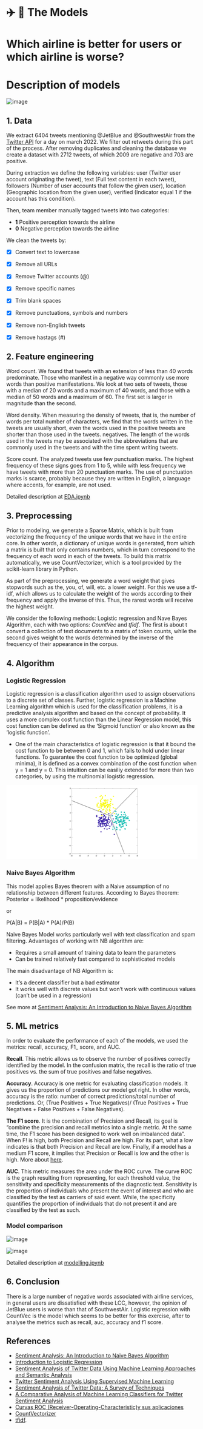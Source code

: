 # :airplane: :seat: The Models 

# Which airline is better for users or which airline is worse?
# Description of models


![image](https://user-images.githubusercontent.com/66652832/165938240-ca37d9e0-1979-46f7-bf2d-d19f49fcf041.png)



## 1. Data

We extract 6404 tweets mentioning @JetBlue and  @SouthwestAir from the [Twitter API](https://developer.twitter.com/en) for a day on march 2022.  We filter out retweets during this part of the process. After removing duplicates and cleaning the database we create a dataset with 2712 tweets, of which 2009 are negative and 703 are positive. 

During extraction we define the following variables: user (Twitter user account originating the tweet), text (Full text content in each tweet), followers (Number of user accounts that follow the given user), location (Geographic location from the given user), verified (Indicator equal 1 if the account has this condition).

Then,  team member manually tagged tweets into two categories:

* **1** Positive perception towards the airline
* **0** Negative perception towards the airline

We clean the tweets by:

- [x] Convert text to lowercase
- [x] Remove all URLs
- [x] Remove Twitter accounts (@)
- [x] Remove specific names
- [x] Trim blank spaces
- [x] Remove punctuations, symbols and numbers
- [x] Remove non-English tweets
- [x] Remove hastags (#)


## 2. Feature engineering

  Word count. We found that tweets with an extension of less than 40 words predominate. Those who manifest in a negative way commonly use more words than positive manifestations. We look at two sets of tweets, those with a median of 20 words and a maximum of 40 words, and those with a median of 50 words and a maximum of 60. The first set is larger in magnitude than the second.

  Word density. When measuring the density of tweets, that is, the number of words per total number of characters, we find that the words written in the tweets are usually short, even the words used in the positive tweets are shorter than those used in the tweets. negatives. The length of the words used in the tweets may be associated with the abbreviations that are commonly used in the tweets and with the time spent writing tweets.

  Score count. The analyzed tweets use few punctuation marks. The highest frequency of these signs goes from 1 to 5, while with less frequency we have tweets with more than 20 punctuation marks.
The use of punctuation marks is scarce, probably because they are written in English, a language where accents, for example, are not used.

Detailed description at [EDA.ipynb](https://github.com/vserranoc/refactored-waddle/blob/main/model/EDA.ipynb)


## 3. Preprocessing

Prior to modeling, we generate a Sparse Matrix, which is built from vectorizing the frequency of the unique words that we have in the entire core. In other words, a dictionary of unique words is generated, from which a matrix is built that only contains numbers, which in turn correspond to the frequency of each word in each of the tweets. To build this matrix automatically, we use CountVectorizer, which is a tool provided by the scikit-learn library in Python. 

As part of the preprocessing, we generate a word weight that gives stopwords such as the, you, of, will, etc. a lower weight. For this we use a tf-idf, which allows us to calculate the weight of the words according to their frequency and apply the inverse of this. Thus, the rarest words will receive the highest weight. 

We consider the following methods: Logistic regression and Nave Bayes Algorithm, each with two options: *CountVec* and *tfidf*. The first is about t convert a collection of text documents to a matrix of token counts, while the second gives weight to the words determined by the inverse of the frequency of their appearance in the corpus.

## 4. Algorithm

### Logistic Regression

Logistic regression is a classification algorithm used to assign observations to a discrete set of classes. Further, logistic regression is a Machine Learning algorithm which is used for the classification problems, it is a predictive analysis algorithm and based on the concept of probability. It uses a more complex cost function than the Linear Regression model, this cost function can be defined as the ‘Sigmoid function’ or also known as the ‘logistic function’.

* One of the main characteristics of logistic regression is that it bound the cost function to be between 0 and 1, which fails to hold under linear functions. To guarantee the cost function to be optimized (global minima), it is defined as a convex combination of the cost function when y = 1 and y = 0. This intuition can be easiliy extended for more than two categories, by using the multinomial logistic regression. 

<img src="/model/image/ZOnIK.png">

### Naive Bayes Algorithm

This model applies Bayes theorem with a Naive assumption of no relationship between different features. According to Bayes theorem:
Posterior = likelihood * proposition/evidence 

or 

P(A|B) = P(B|A) * P(A)/P(B)

Naive Bayes Model works particularly well with text classification and spam filtering. Advantages of working with NB algorithm are:

* Requires a small amount of training data to learn the parameters
* Can be trained relatively fast compared to sophisticated models

The main disadvantage of NB Algorithm is:

* It’s a decent classifier but a bad estimator
* It works well with discrete values but won’t work with continuous values (can’t be used in a regression)

See more at [Sentiment Analysis: An Introduction to Naive Bayes Algorithm](https://towardsdatascience.com/sentiment-analysis-introduction-to-naive-bayes-algorithm-96831d77ac91)



## 5. ML metrics

In order to evaluate the performance of each of the models, we used the metrics: recall, accuracy, F1_ score, and AUC.

**Recall**. This metric allows us to observe the number of positives correctly identified by the model. In the confusion matrix, the recall is the ratio of true positives vs. the sum of true positives and false negatives.

**Accuracy**. Accuracy is one metric for evaluating classification models. It gives us the proportion of predictions our model got right. In other words, accuracy is the ratio: number of correct predictions/total number of predictions. Or, (True Positives + True Negatives)/ (True Positives + True Negatives + False Positives + False Negatives).

**The F1 score**. It is the combination of Precision and Recall, its goal is “combine the precision and recall metrics into a single metric. At the same time, the F1 score has been designed to work well on imbalanced data”. When F! is high, both Precision and Recall are high. For its part, what a low indicates is that both Precision and Recall are low. Finally, if a model has a medium F1 score, it implies that Precision or Recall is low and the other is high. More about [here](https://towardsdatascience.com/the-f1-score-bec2bbc38aa6).

**AUC**. This metric measures the area under the ROC curve.
The curve ROC is the graph resulting from representing, for each threshold value, the sensitivity and specificity measurements of the diagnostic test. Sensitivity is the proportion of individuals who present the event of interest and who are classified by the test as carriers of said event. While, the specificity quantifies the proportion of individuals that do not present it and are classified by the test as such. 

### Model comparison

![image](https://user-images.githubusercontent.com/66652832/165910915-3715b92c-0ccd-46d8-9b07-8835407a66d9.png)


![image](https://user-images.githubusercontent.com/66652832/165926475-79e37492-4f74-4dcf-aef4-ffc1dcfbfda3.png)

Detailed description at [modelling.ipynb](https://github.com/vserranoc/refactored-waddle/blob/main/model/modelling.ipynb)


## 6. Conclusion 
There is a large number of negative words associated with airline services, in general users are dissatisfied with these LCC, however, the opinion of JetBlue users is worse than that of SouthwestAir.
Logistic regression with CountVec is the model which seems to be better for this exercise, after to analyse the metrics such as recall, auc, accuracy and f1 score.


## References

- [Sentiment Analysis: An Introduction to Naive Bayes Algorithm](https://towardsdatascience.com/sentiment-analysis-introduction-to-naive-bayes-algorithm-96831d77ac91)
- [Introduction to Logistic Regression](https://towardsdatascience.com/introduction-to-logistic-regression-66248243c148)
- [Sentiment Analysis of Twitter Data Using Machine Learning Approaches and Semantic Analysis](file:///C:/Users/valsc/Downloads/16_Sentimentanalysisoftwitterdatausingmachinelearningapproachesandsemanticanalysis.pdf)
- [Twitter Sentiment Analysis Using Supervised Machine Learning](file:///C:/Users/valsc/Downloads/Twitter_Sentiment_Ana_e.Proofing_Springer_NikhilYadav%20(1).pdf)
- [Sentiment Analysis of Twitter Data: A Survey of Techniques](https://arxiv.org/ftp/arxiv/papers/1601/1601.06971.pdf)
- [A Comparative Analysis of Machine Learning Classifiers for Twitter Sentiment Analysis](https://rcs.cic.ipn.mx/2016_110/A%20Comparative%20Analysis%20of%20Machine%20Learning%20Classifiers%20for%20Twitter%20Sentiment%20Analysis.pdf)
- [Curvas ROC (Receiver-Operating-Characteristic)y sus aplicaciones](https://idus.us.es/bitstream/handle/11441/63201/Valle%20Benavides%20Ana%20Roc%C3%ADo%20del%20TFG.pdf?sequence=1&isAllowed=y)
- [CountVectorizer](https://arize.com/blog/what-is-auc/)
- [tfidf](https://www.freecodecamp.org/news/how-to-process-textual-data-using-tf-idf-in-python-cd2bbc0a94a3/).

